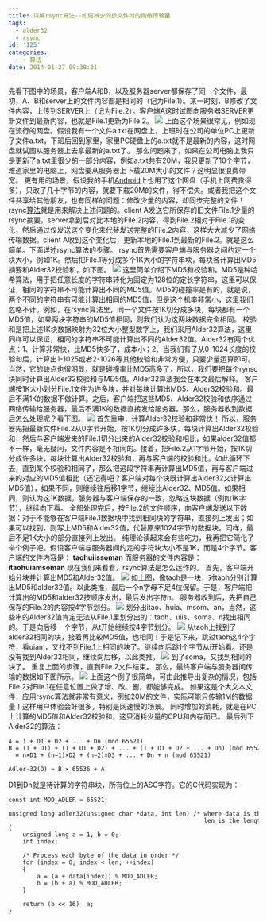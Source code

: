 ```yaml
---
title: 详解rsync算法--如何减少同步文件时的网络传输量
tags:
  - alder32
  - rsync
id: '125'
categories:
  - - 算法
date: 2014-01-27 09:38:31
---
```


先看下图中的场景，客户端A和B，以及服务器server都保存了同一个文件，最初，A、B和server上的文件内容都是相同的（记为File.1）。某一时刻，B修改了文件内容，上传到SERVER上（记为File.2）。客户端A这时试图向服务器SERVER更新文件到最新内容，也就是File.1更新为File.2。 ![](http://www.taohui.pub/wp-content/uploads/2017/01/0_1330418966gvnq-1-1.png) 上面这个场景很常见，例如现在流行的网盘。假设我有一个文件a.txt在网盘上，上班时在公司的单位PC上更新了文件a.txt，下班后回到家里，家里PC硬盘上的a.txt就不是最新的内容，这时网盘就试图从服务器上去拿最新的a.txt了。 那么问题来了，如果在公司电脑上我只是更新了a.txt里很少的一部分内容，例如a.txt共有20M，我只更新了10个字节，难道家里的电脑上，网盘要从服务器上下载20M大小的文件？这明显很浪费带宽。 更有用的场景，假设我的手机[Android](http://lib.csdn.net/base/android "Android知识库")上也用了这个网盘（手机上网费贵得多），只改了几十字节的内容，就要下载20M的文件，得不偿失。或者我把这个文件共享给其他朋友，也有同样的问题：修改少量的内容，却同步完整的文件！ rsync[算法](http://lib.csdn.net/base/datastructure "算法与数据结构知识库")就是用来解决上述问题的。client A发送它所保存的旧文件File.1少量的rsync摘要，server拿到后对比本地的File.2内容，得到File.2相对于File.1的变化，然后通过仅发送这个变化来代替发送完整的File.2内容，这样大大减少了网络传输数据。client A收到这个变化后，更新本地的File.1到最新的File.2。就是这么简单。下面详述rsync算法的步骤。 rsync首先需要客户端与服务器之间约定一个块大小，例如1K。然后把File.1等分成多个1K大小的字符串块，每块各计算出MD5摘要和Alder32校验和，如下图。 ![](http://hi.csdn.net/attachment/201202/28/0_13304189720Wy0.gif) 这里简单介绍下MD5和校验和。MD5是种哈希算法，用于把任意长度的字符串转化为固定为128位的定长字符串，这里可以保证，相同的字符串不可能计算出不同的MD5值。MD5的碰撞率是有的，就是说，两个不同的字符串有可能计算出相同的MD5值，但是这个机率非常小，这里我们忽略不计。例如，在rsync算法里，同一个文件按1K切分成多块，每块都有一个MD5值，如果两块字符串的MD5值相同，则我们认为这两块数据完全相同。 校验和是把上述1K块数据映射为32位大小整型数字上，我们采用Alder32算法，这里同样可以保证，相同的字符串不可能计算出不同的Alder32值。Alder32有两个优点：1、计算非常快，比MD5快多了，成本小；2、当我们有了从0-1024长度的校验和后，计算出1-1025或者2-1026等其他校验和非常方便，只要少量运算即可。当然，它的缺点也很明显，就是碰撞率比MD5高多了，所以，我们要把每个rynsc块同时计算出Alder32校验和与MD5值。Alder32算法我会在本文最后解释。 客户端按1K大小划分File.1文件为许多块，并对每块计算出MD5、Alder32校验和。最后不满1K的数据不做计算。之后，客户端把这些MD5、Alder32校验和依序通过网络传输给服务器，最后不满1K的数据直接发给服务器。那么，服务器收到数据后怎么处理呢？看下图。 ![](http://hi.csdn.net/attachment/201202/28/0_1330418977eQQm.gif) 首先重申，计算Alder32校验和非常快！ 所以，服务器先把最新文件File.2从0字节开始，按1K切分成许多块，每块计算出Alder32校验和，然后与客户端发来的File.1切分出来的Alder32校验和相比，如果alder32值都不一样，毫无疑问，文件内容是不相同的。接着，把File.2从1字节开始，按1K切分成许多块，每块计算出Alder32校验和，再与客户端的校验和比。如此循环下去，直到某个校验和相同了，那么把这段字符串再计算出MD5值，再与客户端过来的对应的MD5值相比（还记得吧？客户端对每个块既计算出Alder32又计算出MD5值），如果不同，则继续往后移1字节，继续比Alder32、MD5值。如果相同，则认为这1K数据，服务器与客户端保存的一致，忽略这块数据（例如1K字节），继续向下看。 全部处理完后，按File.2的文件顺序，向客户端发送以下数据：对于不能够在客户端File.1数据块中找到相同块的字符串，直接列上发出；如果可以找到，则写上MD5和Alder32值，代替原来1024字节的数据块。同样，最后不足1K大小的部分直接列上发出。 纯理论读起来会有些吃力，我再把它简化了举个例子吧。假设客户端与服务器间约定的字符块大小不是1K，而是4个字节。客户端的文件内容是： **taohuiissoman** 而服务器的文件内容是： **itaohuiamsoman** 现在我们来看看，rsync算法是怎么运作的。 首先，客户端开始分块并计算出MD5和Alder32值。 ![](http://hi.csdn.net/attachment/201202/28/0_13304189828LbQ.gif) 如上图，像taoh是一块，对taoh分别计算出MD5和alder32值。以此类推，最后一个n字母不足4位保留。于是，客户端把计算出的MD5和alder32按顺序发出，最后发出字符n。 服务器收到后，先把自己保存的File.2的内容按4字节划分。 ![](http://hi.csdn.net/attachment/201202/28/0_13304189879FFQ.gif) 划分出itao、huia、msom、an，当然，这些串的Alder32值肯定无法从File.1里划分出的：taoh、uiis、soma、n找出相同的。于是向后移一个字节，从t开始继续按4字节划分。 ![](http://hi.csdn.net/attachment/201202/29/0_1330475871lT5V.gif) 从taoh上找到了alder32相同的块，接着再比较MD5值，也相同！于是记下来，跳过taoh这4个字符，看uiam，又找不到File.1上相同的块了。继续向后跳1个字节从i开始看。还是没有找到Alder32相同，继续向后移，以此类推。 ![](http://hi.csdn.net/attachment/201202/29/0_133047587899Md.gif) 到了soma，又找到相同的块了。 重复上面的步骤，直到File.2文件结束。 那么，最终客户端与服务器间传输的数据如下图所示。 ![](http://hi.csdn.net/attachment/201202/28/0_13304190034nZb.gif) 上面这个例子很简单，可由此推导出复杂的情况，包括File.2对File.1在任意位置上做了增、改、删，都能够完成。 如果这是个大文本文件，应用rsync算法就非常有意义，例如20M的文件，实际可能只传输1M的数据量！这样用户体验会好很多，特别是网速慢的场景。 同时增加的消耗，就是在PC上计算的MD5值和Alder32校验和，这只消耗少量的CPU和内存而已。 最后列下Alder32的算法：

```
A = 1 + D1 + D2 + ... + Dn (mod 65521)  
B = (1 + D1) + (1 + D1 + D2) + ... + (1 + D1 + D2 + ... + Dn) (mod 65521)  
  = n×D1 + (n−1)×D2 + (n−2)×D3 + ... + Dn + n (mod 65521)  
  
Adler-32(D) = B × 65536 + A  
```

D1到Dn就是待计算的字符串块，所有位上的ASC字符。它的C代码实现为：

```
const int MOD_ADLER = 65521;  
   
unsigned long adler32(unsigned char *data, int len) /* where data is the location of the data in physical memory and  
                                                       len is the length of the data in bytes */  
{  
    unsigned long a = 1, b = 0;  
    int index;  
   
    /* Process each byte of the data in order */  
    for (index = 0; index < len; ++index)  
    {  
        a = (a + data[index]) % MOD_ADLER;  
        b = (b + a) % MOD_ADLER;  
    }  
   
    return (b << 16)  a;  
}  
```